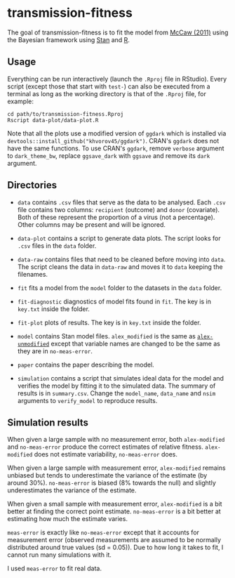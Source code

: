 # transmission-fitness

The goal of transmission-fitness is to fit the model from [McCaw
(2011)](https://doi.org/10.1371/journal.pcbi.1002026) using the Bayesian
framework using [Stan](https://mc-stan.org/) and
[R](https://www.r-project.org/).

## Usage

Everything can be run interactively (launch the `.Rproj` file in
RStudio). Every script (except those that start with `test-`) 
can also be executed from a terminal as long as
the working directory is that of the `.Rproj` file, for example:

```
cd path/to/transmission-fitness.Rproj
Rscript data-plot/data-plot.R
```

Note that all the plots use a modified version of `ggdark` which is installed via `devtools::install_github("khvorov45/ggdark")`. CRAN's `ggdark` does not have the same functions. To use CRAN's `ggdark`, remove `verbose` argument to `dark_theme_bw`, replace `ggsave_dark` with `ggsave` and remove its `dark` argument.

## Directories

- `data` contains `.csv` files that serve as the data to be analysed.
Each `.csv` file contains two columns: `recipient` (outcome) and
`donor` (covariate). Both of these represent the proportion of a
virus (not a percentage). Other columns may be present and will be
ignored.

- `data-plot` contains a script to generate data plots. The script
looks for `.csv` files in the `data` folder.

- `data-raw` contains files that need to be cleaned before moving into
`data`. The script cleans the data in `data-raw` and moves it to
`data` keeping the filenames.

- `fit` fits a model from the `model` folder to the datasets in the
`data` folder.

- `fit-diagnostic` diagnostics of model fits found in `fit`. The key is in `key.txt` inside the folder.

- `fit-plot` plots of results. The key is in `key.txt` inside the folder.

- `model` contains Stan model files. `alex_modified` is the same as [`alex-unmodified`](https://github.com/aezarebski/competitive-mixtures/blob/master/src/between-host/mccaw.stan) except that variable names are changed to be the same as they are in `no-meas-error`.

- `paper` contains the paper describing the model.

- `simulation` contains a script that simulates ideal data for the
model and verifies the model by fitting it to the simulated data.
The summary of results is in `summary.csv`. Change the `model_name`, `data_name` and `nsim` arguments to `verify_model` to reproduce results.

## Simulation results

When given a large sample with no measurement error, both `alex-modified` and `no-meas-error` produce the correct estimates of relative fitness. `alex-modified` does not estimate variability, `no-meas-error` does.

When given a large sample with measurement error, `alex-modified` remains unbiased but tends to underestimate the variance of the estimate (by around 30%). `no-meas-error` is biased (8% towards the null) and slightly underestimates the variance of the estimate.

When given a small sample with measurement error, `alex-modified` is a bit better at finding the correct point estimate. `no-meas-error` is a bit better at estimating how much the estimate varies.

`meas-error` is exactly like `no-meas-error` except that it accounts for measurement error (observed measurements are assumed to be normally distributed around true values (sd = 0.05)). Due to how long it takes to fit, I cannot run many simulations with it.

I used `meas-error` to fit real data.
